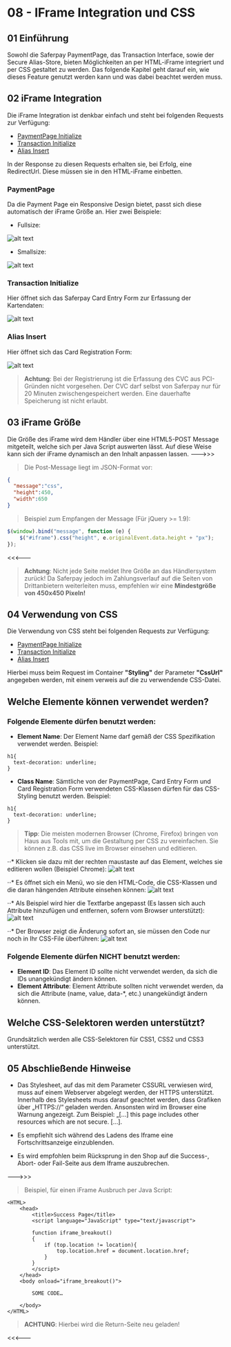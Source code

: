 # 08 - IFrame Integration und CSS

## <a name="css-start"></a> 01 Einführung

Sowohl die Saferpay PaymentPage, das Transaction Interface, sowie der Secure Alias-Store, bieten Möglichkeiten an per HTML-iFrame integriert und per CSS gestaltet zu werden.
Das folgende Kapitel geht darauf ein, wie dieses Feature genutzt werden kann und was dabei beachtet werden muss.

## <a name="css-iframe"></a> 02 iFrame Integration

Die iFrame Integration ist denkbar einfach und steht bei folgenden Requests zur Verfügung:

+ [PaymentPage Initialize](https://saferpay.github.io/jsonapi/#Payment_v1_PaymentPage_Initialize)
+ [Transaction Initialize](https://saferpay.github.io/jsonapi/#Payment_v1_Transaction_Initialize)
+ [Alias Insert](https://saferpay.github.io/jsonapi/#Payment_v1_Alias_Insert)

In der Response zu diesen Requests erhalten sie, bei Erfolg, eine RedirectUrl.
Diese müssen sie in den HTML-iFrame einbetten.

### PaymentPage

Da die Payment Page ein Responsive Design bietet, passt sich diese automatisch der iFrame Größe an.
Hier zwei Beispiele:

+ Fullsize:

![alt text](https://raw.githubusercontent.com/saferpay/sndbx/master/images/iFramefull.PNG "PaymentPage Fullsize")

+ Smallsize:

![alt text](https://raw.githubusercontent.com/saferpay/sndbx/master/images/iFramesml.PNG "PaymentPage Smallsize")

### Transaction Initialize

Hier öffnet sich das Saferpay Card Entry Form zur Erfassung der Kartendaten:

![alt text](https://raw.githubusercontent.com/saferpay/sndbx/master/images/transactioniframe.PNG "Card Entry Form")

### Alias Insert

Hier öffnet sich das Card Registration Form:

![alt text](https://raw.githubusercontent.com/saferpay/sndbx/master/images/scdiframe.PNG "Card Registration Form")
>
>    <i class="glyphicon glyphicon-hand-right"></i> **Achtung**: Bei der Registrierung ist die Erfassung des CVC aus PCI-Gründen nicht vorgesehen. Der CVC darf selbst von Saferpay nur für 20 Minuten zwischengespeichert werden. Eine dauerhafte Speicherung ist nicht erlaubt.
>

## <a name="css-iframe_size"></a> 03 iFrame Größe

Die Größe des iFrame wird dem Händler über eine HTML5-POST Message mitgeteilt, welche sich per Java Script auswerten lässt.
Auf diese Weise kann sich der iFrame dynamisch an den Inhalt anpassen lassen.
--->>>
>
>    <i class="glyphicon glyphicon-hand-right"></i> Die Post-Message liegt im JSON-Format vor:
>
```json
{  
  "message":"css",
  "height":450,
  "width":650
}
```

>
>    <i class="glyphicon glyphicon-hand-right"></i> Beispiel zum Empfangen der Message (Für jQuery >= 1.9):
>
```javascript
$(window).bind("message", function (e) {
	$("#iframe").css("height", e.originalEvent.data.height + "px");
});
```

<<<---

>
>    <i class="glyphicon glyphicon-hand-right"></i> **Achtung**: Nicht jede Seite meldet Ihre Größe an das Händlersystem zurück! Da Saferpay jedoch im Zahlungsverlauf auf die Seiten von Drittanbietern weiterleiten muss, empfehlen wir eine **Mindestgröße von 450x450 Pixeln!**
>

## <a name="css-css"></a> 04 Verwendung von CSS
Die Verwendung von CSS steht bei folgenden Requests zur Verfügung:

+ [PaymentPage Initialize](https://saferpay.github.io/jsonapi/#Payment_v1_PaymentPage_Initialize)
+ [Transaction Initialize](https://saferpay.github.io/jsonapi/#Payment_v1_Transaction_Initialize)
+ [Alias Insert](https://saferpay.github.io/jsonapi/#Payment_v1_Alias_Insert)

Hierbei muss beim Request im Container **"Styling"** der Parameter **"CssUrl"** angegeben werden, mit einem verweis auf die zu verwendende CSS-Datei.

## Welche Elemente können verwendet werden?

### Folgende Elemente dürfen benutzt werden:

+ **Element Name**: Der Element Name darf gemäß der CSS Spezifikation verwendet werden.
Beispiel:
```
h1{
  text-decoration: underline;
}
```

+ **Class Name**: Sämtliche von der PaymentPage, Card Entry Form und Card Registration Form verwendeten CSS-Klassen dürfen für das CSS-Styling benutzt werden.
Beispiel:
```
h1{
  text-decoration: underline;
}
```

>
>    <i class="glyphicon glyphicon-hand-right"></i> **Tipp**: Die meisten modernen Browser (Chrome, Firefox) bringen von Haus aus Tools mit, um die Gestaltung per CSS zu vereinfachen. Sie können z.B. das CSS live im Browser einsehen und editieren.
>

⋅⋅* Klicken sie dazu mit der rechten maustaste auf das Element, welches sie editieren wollen (Beispiel Chrome):
![alt text](https://raw.githubusercontent.com/saferpay/sndbx/master/images/CSSinspect1.png "CSS-Inspect 1")

⋅⋅* Es öffnet sich ein Menü, wo sie den HTML-Code, die CSS-Klassen und die daran hängenden Attribute einsehen können:
![alt text](https://raw.githubusercontent.com/saferpay/sndbx/master/images/CSSinspect2.png "CSS-Inspect 2")

⋅⋅* Als Beispiel wird hier die Textfarbe angepasst (Es lassen sich auch Attribute hinzufügen und entfernen, sofern vom Browser unterstützt):
![alt text](https://raw.githubusercontent.com/saferpay/sndbx/master/images/CSSinspect3.png "CSS-Inspect 3")

⋅⋅* Der Browser zeigt die Änderung sofort an, sie müssen den Code nur noch in Ihr CSS-File überführen:
![alt text](https://raw.githubusercontent.com/saferpay/sndbx/master/images/CSSinspect4.png "CSS-Inspect 4")


### Folgende Elemente dürfen **NICHT** benutzt werden:

+ **Element ID**: Das Element ID sollte nicht verwendet werden, da sich die IDs unangekündigt ändern können.
+ **Element Attribute**: Element Attribute sollten nicht verwendet werden, da sich die Attribute (name, value, data-*, etc.) unangekündigt ändern können.

## Welche CSS-Selektoren werden unterstützt?

Grundsätzlich werden alle CSS-Selektoren  für CSS1, CSS2 und CSS3 unterstützt.

## <a name="css-info"></a> 05 Abschließende Hinweise

+ Das Stylesheet, auf das mit dem Parameter CSSURL verwiesen wird, muss auf einem Webserver abgelegt werden, der HTTPS unterstützt. Innerhalb des Stylesheets muss darauf geachtet werden, dass Grafiken über „HTTPS://“ geladen werden. Ansonsten wird im Browser eine Warnung angezeigt. Zum Beispiel: „[…] this page includes other resources which are not secure. […].

+ Es empfiehlt sich während des Ladens des Iframe eine Fortschrittsanzeige einzublenden.

+ Es wird empfohlen beim Rücksprung in den Shop auf die Success-, Abort- oder Fail-Seite aus dem Iframe auszubrechen.

--->>>
>
>    <i class="glyphicon glyphicon-hand-right"></i> Beispiel, für einen iFrame Ausbruch per Java Script:
>
```
<HTML>
    <head>
        <title>Success Page</title>
        <script language="JavaScript" type="text/javascript">

        function iframe_breakout()
        {
            if (top.location != location){
                top.location.href = document.location.href;
            }
        }
        </script>
    </head>
    <body onload="iframe_breakout()">
		
        SOME CODE…
	
    </body>
</HTML>
```

>
>    <i class="glyphicon glyphicon-hand-right"></i> **ACHTUNG**: Hierbei wird die Return-Seite neu geladen!
>

<<<---
